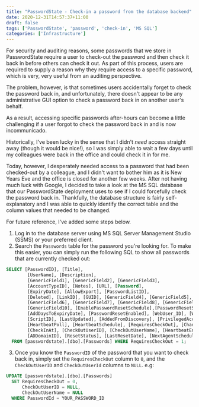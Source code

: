 ```yaml
---
title: "PasswordState - Check-in a password from the database backend"
date: 2020-12-31T14:57:37+11:00
draft: false
tags: ['PasswordState', 'password', 'check-in', 'MS SQL']
categories: ['Infrastructure']
---
```


For security and auditing reasons, some passwords that we store in PasswordState require a user to check-out the password and then check it back in before others can check it out. As part of this process, users are required to supply a reason why they require access to a specific password, which is very, very useful from an auditing perspective.

The problem, however, is that sometimes users accidentally forget to check the password back in, and unfortunately, there doesn't appear to be any administrative GUI option to check a password back in on another user's behalf.

As a result, accessing specific passwords after-hours can become a little challenging if a user forgot to check the password back in and is now incommunicado.

Historically, I've been lucky in the sense that I didn't _need_ access straight away (though it would be nice!), so I was simply able to wait a few days until my colleagues were back in the office and could check it in for me.

Today, however, I desperately needed access to a password that had been checked-out by a colleague, and I didn't want to bother him as it is New Years Eve and the office is closed for another few weeks. After not having much luck with Google, I decided to take a look at the MS SQL database that our PasswordState deployment uses to see if I could forcefully check the password back in. Thankfully, the database structure is fairly self-explanatory and I was able to quickly identify the correct table and the column values that needed to be changed.

For future reference, I've added some steps below.

1. Log in to the database server using MS SQL Server Management Studio (SSMS) or your preferred client.
2. Search the `Passwords` table for the password you're looking for. To make this easier, you can simply run the following SQL to show all passwords that are currently checked out:
```sql
SELECT [PasswordID], [Title], 
        [UserName], [Description], 
        [GenericField1], [GenericField2], [GenericField3],
        [AccountTypeID], [Notes], [URL], [Password], 
        [ExpiryDate], [AllowExport], [PasswordListID], 
        [Deleted], [LinkID], [GUID], [GenericField4], [GenericField5], 
        [GenericField6], [GenericField7], [GenericField8], [GenericField9], 
        [GenericField10], [EnablePasswordResetSchedule],[PasswordResetSchedule], 
        [AddDaysToExpiryDate], [PasswordResetEnabled], [WebUser_ID], [WebPassword_ID], 
        [ScriptID], [LastUpdated], [AddedFromDiscovery], [PrivilegedAccountID], [HeartbeatStatus],
        [HeartbeatPoll], [HeartbeatSchedule], [RequiresCheckOut], [ChangeOnCheckin], [CheckInSchedule], 
        [CheckInAt], [CheckOutUserID], [CheckOutUserName], [HeartbeatEnabled], [ValidationScriptID], [HostID], 
        [ADDomainID], [ResetStatus], [LastResetDate], [NextAgentSchedule], [ValidatewithPrivAccount], [OTPUri], [FavIcon]
  FROM [passwordstate].[dbo].[Passwords] WHERE RequiresCheckOut = 1;
```
3. Once you know the `PasswordID` of the password that you want to check back in, simply set the `RequiresCheckOut` column to `0`, and the `CheckOutUserID` and `CheckOutUserId` columns to `NULL`. e.g:
```sql
UPDATE [passwordstate].[dbo].[Passwords] 
  SET RequiresCheckOut = 0,
      CheckOutUserID = NULL,
	  CheckOutUserName = NULL
  WHERE PasswordId = YOUR_PASSWORD_ID
```